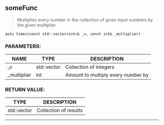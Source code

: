 ## **someFunc**

>Multiplies every number in the collection of given input numbers by the given multiplier
```
auto times(const std::vector<int>& _v, const int& _multiplier)
```
### PARAMETERS:
| NAME | TYPE | DESCRIPTION |
|------ | ------ | -------------|
|_v|std::vector<int>|Collection of integers|
|_multiplier|int|Amount to multiply every number by|

### RETURN VALUE:
|TYPE | DESCRIPTION |
|------|-------------|
|std::vector<int>|Collection of results|

___
